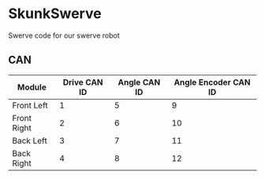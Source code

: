 # SkunkSwerve
Swerve code for our swerve robot

## CAN
| Module      | Drive CAN ID | Angle CAN ID | Angle Encoder CAN ID |
|-------------|--------------|--------------|----------------------|
| Front Left  | 1            | 5            | 9                    |
| Front Right | 2            | 6            | 10                   |
| Back Left   | 3            | 7            | 11                   |
| Back Right  | 4            | 8            | 12                   |
